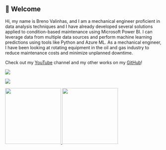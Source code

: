 ## 👋 Welcome

Hi, my name is Breno Valinhas, and I am a mechanical engineer proficient in data analysis techniques and I have already developed several solutions applied to condition-based maintenance using Microsoft Power BI. I can leverage data from multiple data sources and perform machine learning predictions using tools like Python and Azure ML. As a mechanical engineer, I have been looking at rotating equipment in the oil and gas industry to reduce maintenance costs and minimize unplanned downtime.

Check out my [YouTube](https://www.youtube.com/c/PowerTipDados) channel and my other works on my [GitHub](https://github.com/brenovalinhas)!

 <a href="https://www.linkedin.com/in/brenovalinhas/" target="_blank"><img src="https://img.shields.io/badge/-LinkedIn-%230077B5?style=for-the-badge&logo=linkedin&logoColor=white" target="_blank"></a>   
 
  <a href="https://www.youtube.com/channel/UCJQJ0V0k63n6YBdFMQ-N6gw" target="_blank"><img src="https://img.shields.io/youtube/channel/subscribers/UCJQJ0V0k63n6YBdFMQ-N6gw?style=social" target="_blank"></a>   
 

 
 <div>
<a href="https://github.com/demetriusengdados">
<img height="180em" src="https://github-readme-stats.vercel.app/api/top-langs/?username=brenovalinhas&layout=compact&langs_count=7&theme=dracula"/>
<img height="180em" src="https://github-readme-stats.vercel.app/api?username=brenovalinhas&show_icons=true&theme=dracula&include_all_commits=true&count_private=true"/>
</div>
